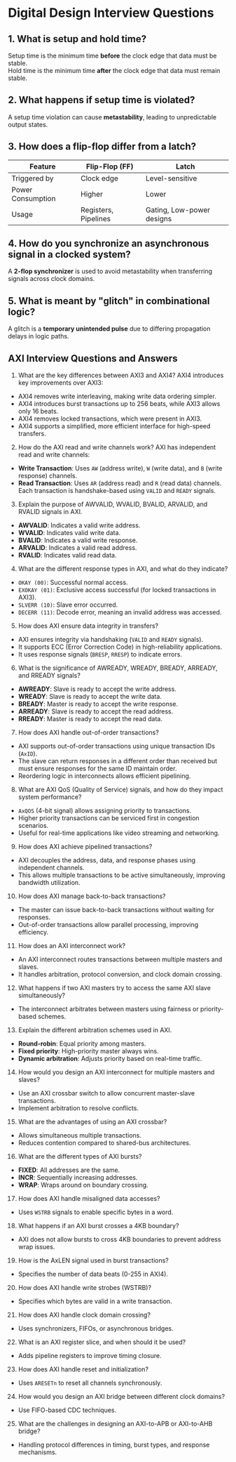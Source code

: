 # Digital Design Interview Questions

## 1. What is setup and hold time?
Setup time is the minimum time **before** the clock edge that data must be stable.  
Hold time is the minimum time **after** the clock edge that data must remain stable.

## 2. What happens if setup time is violated?
A setup time violation can cause **metastability**, leading to unpredictable output states.

## 3. How does a flip-flop differ from a latch?
| Feature     | Flip-Flop (FF) | Latch |
|------------|--------------|-------|
| Triggered by | Clock edge | Level-sensitive |
| Power Consumption | Higher | Lower |
| Usage | Registers, Pipelines | Gating, Low-power designs |

## 4. How do you synchronize an asynchronous signal in a clocked system?
A **2-flop synchronizer** is used to avoid metastability when transferring signals across clock domains.

## 5. What is meant by "glitch" in combinational logic?
A glitch is a **temporary unintended pulse** due to differing propagation delays in logic paths.

## AXI Interview Questions and Answers

1. What are the key differences between AXI3 and AXI4?
AXI4 introduces key improvements over AXI3:
- AXI4 removes write interleaving, making write data ordering simpler.
- AXI4 introduces burst transactions up to 256 beats, while AXI3 allows only 16 beats.
- AXI4 removes locked transactions, which were present in AXI3.
- AXI4 supports a simplified, more efficient interface for high-speed transfers.
2. How do the AXI read and write channels work?
AXI has independent read and write channels:
- **Write Transaction**: Uses `AW` (address write), `W` (write data), and `B` (write response) channels.
- **Read Transaction**: Uses `AR` (address read) and `R` (read data) channels.
Each transaction is handshake-based using `VALID` and `READY` signals.
3. Explain the purpose of AWVALID, WVALID, BVALID, ARVALID, and RVALID signals in AXI.
- **AWVALID**: Indicates a valid write address.
- **WVALID**: Indicates valid write data.
- **BVALID**: Indicates a valid write response.
- **ARVALID**: Indicates a valid read address.
- **RVALID**: Indicates valid read data.
4. What are the different response types in AXI, and what do they indicate?
- `OKAY (00)`: Successful normal access.
- `EXOKAY (01)`: Exclusive access successful (for locked transactions in AXI3).
- `SLVERR (10)`: Slave error occurred.
- `DECERR (11)`: Decode error, meaning an invalid address was accessed.
5. How does AXI ensure data integrity in transfers?
- AXI ensures integrity via handshaking (`VALID` and `READY` signals).
- It supports ECC (Error Correction Code) in high-reliability applications.
- It uses response signals (`BRESP`, `RRESP`) to indicate errors.
6. What is the significance of AWREADY, WREADY, BREADY, ARREADY, and RREADY signals?
- **AWREADY**: Slave is ready to accept the write address.
- **WREADY**: Slave is ready to accept the write data.
- **BREADY**: Master is ready to accept the write response.
- **ARREADY**: Slave is ready to accept the read address.
- **RREADY**: Master is ready to accept the read data.
7. How does AXI handle out-of-order transactions?
- AXI supports out-of-order transactions using unique transaction IDs (`AxID`).
- The slave can return responses in a different order than received but must ensure responses for the same ID maintain order.
- Reordering logic in interconnects allows efficient pipelining.
8. What are AXI QoS (Quality of Service) signals, and how do they impact system performance?
- `AxQOS` (4-bit signal) allows assigning priority to transactions.
- Higher priority transactions can be serviced first in congestion scenarios.
- Useful for real-time applications like video streaming and networking.
9. How does AXI achieve pipelined transactions?
- AXI decouples the address, data, and response phases using independent channels.
- This allows multiple transactions to be active simultaneously, improving bandwidth utilization.
10. How does AXI manage back-to-back transactions?
- The master can issue back-to-back transactions without waiting for responses.
- Out-of-order transactions allow parallel processing, improving efficiency.
11. How does an AXI interconnect work?
- An AXI interconnect routes transactions between multiple masters and slaves.
- It handles arbitration, protocol conversion, and clock domain crossing.
12. What happens if two AXI masters try to access the same AXI slave simultaneously?
- The interconnect arbitrates between masters using fairness or priority-based schemes.
13. Explain the different arbitration schemes used in AXI.
- **Round-robin**: Equal priority among masters.
- **Fixed priority**: High-priority master always wins.
- **Dynamic arbitration**: Adjusts priority based on real-time traffic.
14. How would you design an AXI interconnect for multiple masters and slaves?
- Use an AXI crossbar switch to allow concurrent master-slave transactions.
- Implement arbitration to resolve conflicts.
15. What are the advantages of using an AXI crossbar?
- Allows simultaneous multiple transactions.
- Reduces contention compared to shared-bus architectures.
16. What are the different types of AXI bursts?
- **FIXED**: All addresses are the same.
- **INCR**: Sequentially increasing addresses.
- **WRAP**: Wraps around on boundary crossing.
17. How does AXI handle misaligned data accesses?
- Uses `WSTRB` signals to enable specific bytes in a word.
18. What happens if an AXI burst crosses a 4KB boundary?
- AXI does not allow bursts to cross 4KB boundaries to prevent address wrap issues.
19. How is the AxLEN signal used in burst transactions?
- Specifies the number of data beats (0-255 in AXI4).
20. How does AXI handle write strobes (WSTRB)?
- Specifies which bytes are valid in a write transaction.
21. How does AXI handle clock domain crossing?
- Uses synchronizers, FIFOs, or asynchronous bridges.
22. What is an AXI register slice, and when should it be used?
- Adds pipeline registers to improve timing closure.
23. How does AXI handle reset and initialization?
- Uses `ARESETn` to reset all channels synchronously.
24. How would you design an AXI bridge between different clock domains?
- Use FIFO-based CDC techniques.
25. What are the challenges in designing an AXI-to-APB or AXI-to-AHB bridge?
- Handling protocol differences in timing, burst types, and response mechanisms.
